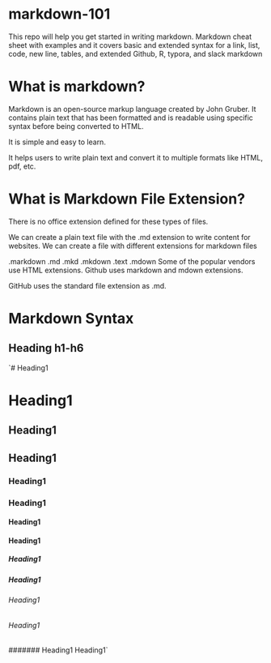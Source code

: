 # markdown-101
This repo will help you get started in writing markdown. Markdown cheat sheet with examples and it covers basic and extended syntax for a link, list, code, new line, tables, and extended Github, R, typora, and slack markdown

# What is markdown?
Markdown is an open-source markup language created by John Gruber. It contains plain text that has been formatted and is readable using specific syntax before being converted to HTML.

It is simple and easy to learn.

It helps users to write plain text and convert it to multiple formats like HTML, pdf, etc.

# What is Markdown File Extension?
There is no office extension defined for these types of files.

We can create a plain text file with the .md extension to write content for websites.
We can create a file with different extensions for markdown files

.markdown
.md
.mkd
.mkdown
.text
.mdown
Some of the popular vendors use HTML extensions.
Github uses markdown and mdown extensions.

GitHub uses the standard file extension as .md.

# Markdown Syntax 
## Heading h1-h6

`# Heading1	<h1>Heading1</h1>	
## Heading1	<h2>Heading1</h2>	
### Heading1	<h3>Heading1</h3>	
#### Heading1	<h4>Heading1</h4>	
##### Heading1	<h5>Heading1</h5>	
###### Heading1	<h6>Heading1</h6>	
####### Heading1	<h7>Heading1</h7>`
